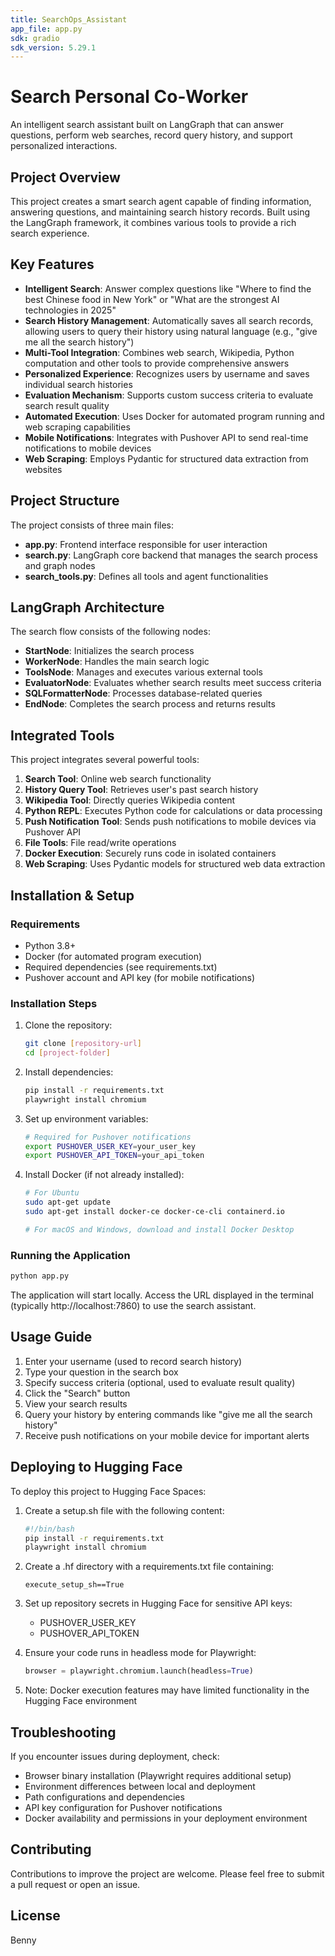 ```yaml
---
title: SearchOps_Assistant
app_file: app.py
sdk: gradio
sdk_version: 5.29.1
---
```


# Search Personal Co-Worker

An intelligent search assistant built on LangGraph that can answer questions, perform web searches, record query history, and support personalized interactions.

## Project Overview

This project creates a smart search agent capable of finding information, answering questions, and maintaining search history records. Built using the LangGraph framework, it combines various tools to provide a rich search experience.

## Key Features

- **Intelligent Search**: Answer complex questions like "Where to find the best Chinese food in New York" or "What are the strongest AI technologies in 2025"
- **Search History Management**: Automatically saves all search records, allowing users to query their history using natural language (e.g., "give me all the search history")
- **Multi-Tool Integration**: Combines web search, Wikipedia, Python computation and other tools to provide comprehensive answers
- **Personalized Experience**: Recognizes users by username and saves individual search histories
- **Evaluation Mechanism**: Supports custom success criteria to evaluate search result quality
- **Automated Execution**: Uses Docker for automated program running and web scraping capabilities
- **Mobile Notifications**: Integrates with Pushover API to send real-time notifications to mobile devices
- **Web Scraping**: Employs Pydantic for structured data extraction from websites

## Project Structure

The project consists of three main files:

- **app.py**: Frontend interface responsible for user interaction
- **search.py**: LangGraph core backend that manages the search process and graph nodes
- **search_tools.py**: Defines all tools and agent functionalities

## LangGraph Architecture

The search flow consists of the following nodes:

- **StartNode**: Initializes the search process
- **WorkerNode**: Handles the main search logic
- **ToolsNode**: Manages and executes various external tools
- **EvaluatorNode**: Evaluates whether search results meet success criteria
- **SQLFormatterNode**: Processes database-related queries
- **EndNode**: Completes the search process and returns results

## Integrated Tools

This project integrates several powerful tools:

1. **Search Tool**: Online web search functionality
2. **History Query Tool**: Retrieves user's past search history
3. **Wikipedia Tool**: Directly queries Wikipedia content
4. **Python REPL**: Executes Python code for calculations or data processing
5. **Push Notification Tool**: Sends push notifications to mobile devices via Pushover API
6. **File Tools**: File read/write operations
7. **Docker Execution**: Securely runs code in isolated containers
8. **Web Scraping**: Uses Pydantic models for structured web data extraction

## Installation & Setup

### Requirements

- Python 3.8+
- Docker (for automated program execution)
- Required dependencies (see requirements.txt)
- Pushover account and API key (for mobile notifications)

### Installation Steps

1. Clone the repository:
   ```bash
   git clone [repository-url]
   cd [project-folder]
   ```

2. Install dependencies:
   ```bash
   pip install -r requirements.txt
   playwright install chromium
   ```

3. Set up environment variables:
   ```bash
   # Required for Pushover notifications
   export PUSHOVER_USER_KEY=your_user_key
   export PUSHOVER_API_TOKEN=your_api_token
   ```

4. Install Docker (if not already installed):
   ```bash
   # For Ubuntu
   sudo apt-get update
   sudo apt-get install docker-ce docker-ce-cli containerd.io
   
   # For macOS and Windows, download and install Docker Desktop
   ```

### Running the Application

```bash
python app.py
```

The application will start locally. Access the URL displayed in the terminal (typically http://localhost:7860) to use the search assistant.

## Usage Guide

1. Enter your username (used to record search history)
2. Type your question in the search box
3. Specify success criteria (optional, used to evaluate result quality)
4. Click the "Search" button
5. View your search results
6. Query your history by entering commands like "give me all the search history"
7. Receive push notifications on your mobile device for important alerts

## Deploying to Hugging Face

To deploy this project to Hugging Face Spaces:

1. Create a setup.sh file with the following content:
   ```bash
   #!/bin/bash
   pip install -r requirements.txt
   playwright install chromium
   ```

2. Create a .hf directory with a requirements.txt file containing:
   ```
   execute_setup_sh==True
   ```

3. Set up repository secrets in Hugging Face for sensitive API keys:
   - PUSHOVER_USER_KEY
   - PUSHOVER_API_TOKEN

4. Ensure your code runs in headless mode for Playwright:
   ```python
   browser = playwright.chromium.launch(headless=True)
   ```

5. Note: Docker execution features may have limited functionality in the Hugging Face environment

## Troubleshooting

If you encounter issues during deployment, check:
- Browser binary installation (Playwright requires additional setup)
- Environment differences between local and deployment
- Path configurations and dependencies
- API key configuration for Pushover notifications
- Docker availability and permissions in your deployment environment

## Contributing

Contributions to improve the project are welcome. Please feel free to submit a pull request or open an issue.

## License

Benny

